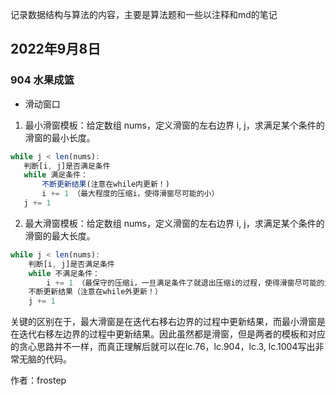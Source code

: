 记录数据结构与算法的内容，主要是算法题和一些以注释和md的笔记

## 2022年9月8日

### 904 水果成篮

 - 滑动窗口

 1. 最小滑窗模板：给定数组 nums，定义滑窗的左右边界 i, j，求满足某个条件的滑窗的最小长度。
 ```js
 while j < len(nums):
    判断[i, j]是否满足条件
    while 满足条件：
        不断更新结果(注意在while内更新！)
        i += 1 （最大程度的压缩i，使得滑窗尽可能的小）
    j += 1
```

2. 最大滑窗模板：给定数组 nums，定义滑窗的左右边界 i, j，求满足某个条件的滑窗的最大长度。
```js
while j < len(nums):
    判断[i, j]是否满足条件
    while 不满足条件：
        i += 1 （最保守的压缩i，一旦满足条件了就退出压缩i的过程，使得滑窗尽可能的大）
    不断更新结果（注意在while外更新！）
    j += 1
```

关键的区别在于，最大滑窗是在迭代右移右边界的过程中更新结果，而最小滑窗是在迭代右移左边界的过程中更新结果。因此虽然都是滑窗，但是两者的模板和对应的贪心思路并不一样，而真正理解后就可以在lc.76，lc.904，lc.3, lc.1004写出非常无脑的代码。

作者：frostep

